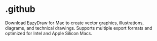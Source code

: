 # .github
Download EazyDraw for Mac to create vector graphics, illustrations, diagrams, and technical drawings. Supports multiple export formats and optimized for Intel and Apple Silicon Macs.
